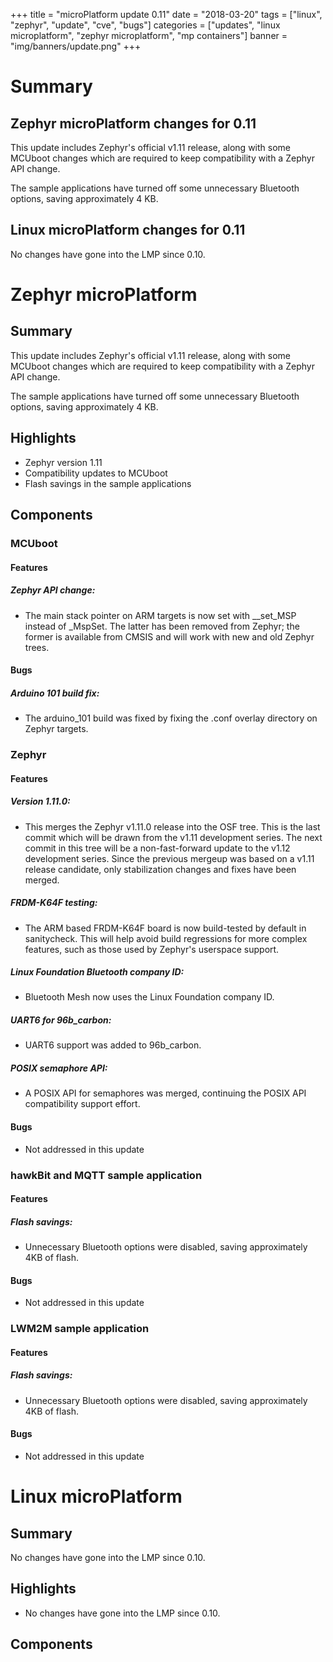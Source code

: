 +++
title = "microPlatform update 0.11"
date = "2018-03-20"
tags = ["linux", "zephyr", "update", "cve", "bugs"]
categories = ["updates", "linux microplatform", "zephyr microplatform", "mp containers"]
banner = "img/banners/update.png"
+++

# Summary

## Zephyr microPlatform changes for 0.11

This update includes Zephyr's official v1.11 release, along with
some MCUboot changes which are required to keep compatibility with
a Zephyr API change.

The sample applications have turned off some unnecessary Bluetooth
options, saving approximately 4 KB.


## Linux microPlatform changes for 0.11

No changes have gone into the LMP since 0.10.
<!--more-->
# Zephyr microPlatform

## Summary

This update includes Zephyr's official v1.11 release, along with
some MCUboot changes which are required to keep compatibility with
a Zephyr API change.

The sample applications have turned off some unnecessary Bluetooth
options, saving approximately 4 KB.

## Highlights

- Zephyr version 1.11
- Compatibility updates to MCUboot
- Flash savings in the sample applications

## Components


### MCUboot


#### Features

##### Zephyr API change:
- The main stack pointer on ARM targets is now set with
__set_MSP instead of _MspSet. The latter has been
removed from Zephyr; the former is available from
CMSIS and will work with new and old Zephyr trees.


#### Bugs

##### Arduino 101 build fix:
- The arduino_101 build was fixed by fixing the .conf
overlay directory on Zephyr targets.



### Zephyr


#### Features

##### Version 1.11.0:
- This merges the Zephyr v1.11.0 release into the OSF
tree. This is the last commit which will be drawn from
the v1.11 development series. The next commit in this
tree will be a non-fast-forward update to the v1.12
development series. Since the previous mergeup was
based on a v1.11 release candidate, only stabilization
changes and fixes have been merged.


##### FRDM-K64F testing:
- The ARM based FRDM-K64F board is now build-tested by
default in sanitycheck. This will help avoid build
regressions for more complex features, such as those
used by Zephyr's userspace support.


##### Linux Foundation Bluetooth company ID:
- Bluetooth Mesh now uses the Linux Foundation company
ID.


##### UART6 for 96b_carbon:
- UART6 support was added to 96b_carbon.


##### POSIX semaphore API:
- A POSIX API for semaphores was merged, continuing the
POSIX API compatibility support effort.


#### Bugs
- Not addressed in this update

### hawkBit and MQTT sample application


#### Features

##### Flash savings:
- Unnecessary Bluetooth options were disabled, saving
approximately 4KB of flash.


#### Bugs
- Not addressed in this update

### LWM2M sample application


#### Features

##### Flash savings:
- Unnecessary Bluetooth options were disabled, saving
approximately 4KB of flash.


#### Bugs
- Not addressed in this update
# Linux microPlatform

## Summary

No changes have gone into the LMP since 0.10.
## Highlights

- No changes have gone into the LMP since 0.10.

## Components
